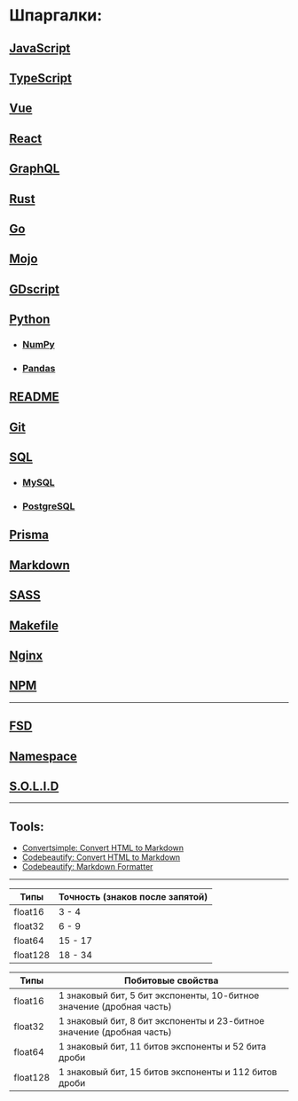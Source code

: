 # Шпаргалки:

## [JavaScript](javascript)

## [TypeScript](typescript)

## [Vue](vue)

## [React](react)

## [GraphQL](graphql)

## [Rust](rust)

## [Go](go)

## [Mojo](mojo)

## [GDscript](gdscript)

## [Python](python)

- ### [NumPy](numpy)
- ### [Pandas](pandas)

## [README](mojo)

## [Git](git)

## [SQL](sql)

- ### [MySQL](mysql)
- ### [PostgreSQL](postgresql)

## [Prisma](prisma)

## [Markdown](markdown)

## [SASS](sass)

## [Makefile](makefile)

## [Nginx](nginx)

## [NPM](npm)

---

## [FSD](fsd)

## [Namespace](namespace.md)

## [S.O.L.I.D](solid.md)

---

## Tools:

- [Convertsimple: Convert HTML to Markdown](https://www.convertsimple.com/convert-html-to-markdown)
- [Codebeautify: Convert HTML to Markdown](https://codebeautify.org/html-to-markdown)
- [Codebeautify: Markdown Formatter](https://codebeautify.org/markdown-formatter)

---

| Типы     | Точность (знаков после запятой) |
|----------|---------------------------------|
| float16  | 3 - 4                           |
| float32  | 6 - 9                           |
| float64  | 15 - 17                         |
| float128 | 18 - 34                         |

| Типы     | Побитовые свойства                                                    |
|----------|-----------------------------------------------------------------------|
| float16  | 1 знаковый бит, 5 бит экспоненты, 10-битное значение (дробная часть)  |
| float32  | 1 знаковый бит, 8 бит экспоненты и 23-битное значение (дробная часть) |
| float64  | 1 знаковый бит, 11 битов экспоненты и 52 бита дроби                   |
| float128 | 1 знаковый бит, 15 битов экспоненты и 112 битов дроби                 |
